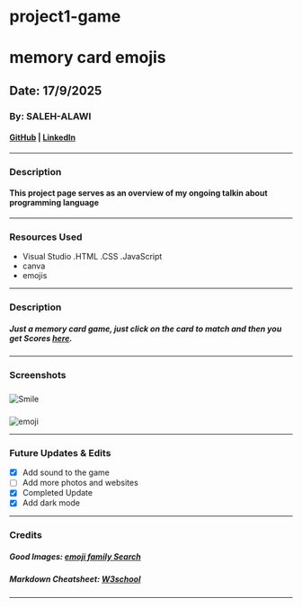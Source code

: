 # project1-game
# memory card emojis

## Date: 17/9/2025
### By: SALEH-ALAWI

####   [GitHub](https://github.com/SALEH-ALAWI) | [LinkedIn](https://www.linkedin.com/in/saleh-alawi-b30b97223/)
***

### **Description**
####  This project page serves as an overview of my ongoing talkin about programming language
***

### **Resources Used**
* Visual Studio
.HTML
.CSS
.JavaScript
* canva
* emojis
***

### **Description**

##### Just a memory card game, just click on the card to match and then you get Scores  [here](sophisticated-pen.surge.sh).
***
### **Screenshots**

#####
![Smile](https://www.emoji.family/api/emojis/1f920/noto/svg)

#####
![emoji](https://cliply.co/wp-content/uploads/2020/01/401911130_THINKING_FACE_BG_400.gif)
***

### **Future Updates & Edits**

- [x] Add sound to the game
- [ ] Add more photos and websites
- [x] Completed Update
- [x] Add dark mode

***

### **Credits**

##### Good Images: [emoji family Search](https://www.emoji.family/)


##### Markdown Cheatsheet: [W3school](https://www.w3schools.com/)
***
